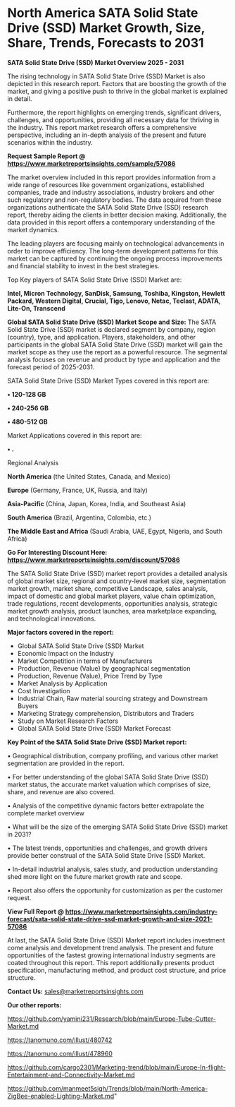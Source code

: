 # North America SATA Solid State Drive (SSD) Market Growth, Size, Share, Trends, Forecasts to 2031

<Strong> SATA Solid State Drive (SSD) Market Overview 2025 - 2031</strong>

The rising technology in SATA Solid State Drive (SSD) Market is also depicted in this research report. Factors that are boosting the growth of the market, and giving a positive push to thrive in the global market is explained in detail.

Furthermore, the report highlights on emerging trends, significant drivers, challenges, and opportunities, providing all necessary data for thriving in the industry. This report market research offers a comprehensive perspective, including an in-depth analysis of the present and future scenarios within the industry.

<strong>Request Sample Report @ <a href=https://www.marketreportsinsights.com/sample/57086>https://www.marketreportsinsights.com/sample/57086</a></strong>

The market overview included in this report provides information from a wide range of resources like government organizations, established companies, trade and industry associations, industry brokers and other such regulatory and non-regulatory bodies. The data acquired from these organizations authenticate the SATA Solid State Drive (SSD) research report, thereby aiding the clients in better decision making. Additionally, the data provided in this report offers a contemporary understanding of the market dynamics.

The leading players are focusing mainly on technological advancements in order to improve efficiency. The long-term development patterns for this market can be captured by continuing the ongoing process improvements and financial stability to invest in the best strategies.

Top Key players of SATA Solid State Drive (SSD) Market are:

<strong>Intel, Micron Technology, SanDisk, Samsung, Toshiba, Kingston, Hewlett Packard, Western Digital, Crucial, Tigo, Lenovo, Netac, Teclast, ADATA, Lite-On, Transcend</strong>

<strong><b>Global SATA Solid State Drive (SSD) Market Scope and Size:</b></strong>
The SATA Solid State Drive (SSD) market is declared segment by company, region (country), type, and application. Players, stakeholders, and other participants in the global SATA Solid State Drive (SSD) market will gain the market scope as they use the report as a powerful resource. The segmental analysis focuses on revenue and product by type and application and the forecast period of 2025-2031.

SATA Solid State Drive (SSD) Market Types covered in this report are:

<strong>• 120-128 GB

• 240-256 GB

• 480-512 GB</strong>

Market Applications covered in this report are:

<strong>• .</strong> 

Regional Analysis

<strong>North America</strong> (the United States, Canada, and Mexico)

<strong>Europe</strong> (Germany, France, UK, Russia, and Italy)

<strong>Asia-Pacific</strong> (China, Japan, Korea, India, and Southeast Asia)

<strong>South America</strong> (Brazil, Argentina, Colombia, etc.)

<strong>The Middle East and Africa</strong> (Saudi Arabia, UAE, Egypt, Nigeria, and South Africa)

<strong>Go For Interesting Discount Here: <a href=https://www.marketreportsinsights.com/discount/57086>https://www.marketreportsinsights.com/discount/57086</a></strong>

The SATA Solid State Drive (SSD) market report provides a detailed analysis of global market size, regional and country-level market size, segmentation market growth, market share, competitive Landscape, sales analysis, impact of domestic and global market players, value chain optimization, trade regulations, recent developments, opportunities analysis, strategic market growth analysis, product launches, area marketplace expanding, and technological innovations.

<strong><b>Major factors covered in the report:</b></strong>
<ul>
  <li>Global SATA Solid State Drive (SSD) Market </li>
  <li>Economic Impact on the Industry</li>
  <li>Market Competition in terms of Manufacturers</li>
  <li>Production, Revenue (Value) by geographical segmentation</li>
  <li>Production, Revenue (Value), Price Trend by Type</li>
  <li>Market Analysis by Application</li>
  <li>Cost Investigation</li>
  <li>Industrial Chain, Raw material sourcing strategy and Downstream Buyers</li>
  <li>Marketing Strategy comprehension, Distributors and Traders</li>
  <li>Study on Market Research Factors</li>
  <li>Global SATA Solid State Drive (SSD) Market Forecast</li>
</ul>

<strong><b>Key Point of the SATA Solid State Drive (SSD) Market report:</b></strong>

• Geographical distribution, company profiling, and various other market segmentation are provided in the report.

• For better understanding of the global SATA Solid State Drive (SSD) market status, the accurate market valuation which comprises of size, share, and revenue are also covered.

• Analysis of the competitive dynamic factors better extrapolate the complete market overview

• What will be the size of the emerging SATA Solid State Drive (SSD) market in 2031?

• The latest trends, opportunities and challenges, and growth drivers provide better construal of the SATA Solid State Drive (SSD) Market.

• In-detail industrial analysis, sales study, and production understanding shed more light on the future market growth rate and scope.

• Report also offers the opportunity for customization as per the customer request.

<strong><b>View Full Report @ <a href=https://www.marketreportsinsights.com/industry-forecast/sata-solid-state-drive-ssd-market-growth-and-size-2021-57086>https://www.marketreportsinsights.com/industry-forecast/sata-solid-state-drive-ssd-market-growth-and-size-2021-57086</a></b></strong>


At last, the SATA Solid State Drive (SSD) Market report includes investment come analysis and development trend analysis. The present and future opportunities of the fastest growing international industry segments are coated throughout this report. This report additionally presents product specification, manufacturing method, and product cost structure, and price structure.

<strong>Contact Us:</strong>
sales@marketreportsinsights.com

<strong>Our other reports:</strong>

<a href=https://github.com/yamini231/Research/blob/main/Europe-Tube-Cutter-Market.md>https://github.com/yamini231/Research/blob/main/Europe-Tube-Cutter-Market.md</a>

<a href=https://tanomuno.com/illust/480742>https://tanomuno.com/illust/480742</a>

<a href=https://tanomuno.com/illust/478960>https://tanomuno.com/illust/478960</a>

<a href=https://github.com/cargo2301/Marketing-trend/blob/main/Europe-In-flight-Entertainment-and-Connectivity-Market.md>https://github.com/cargo2301/Marketing-trend/blob/main/Europe-In-flight-Entertainment-and-Connectivity-Market.md</a>

<a href=https://github.com/manmeet5sigh/Trends/blob/main/North-America-ZigBee-enabled-Lighting-Market.md>https://github.com/manmeet5sigh/Trends/blob/main/North-America-ZigBee-enabled-Lighting-Market.md</a>"
